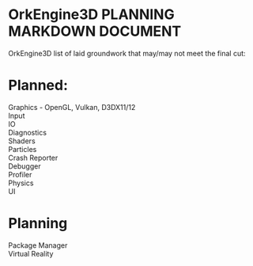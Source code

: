# OrkEngine3D PLANNING MARKDOWN DOCUMENT
OrkEngine3D list of laid groundwork that may/may not meet the final cut:

# Planned:

Graphics - OpenGL, Vulkan, D3DX11/12  
Input  
IO  
Diagnostics  
Shaders  
Particles  
Crash Reporter  
Debugger  
Profiler  
Physics  
UI  

# Planning

Package Manager  
Virtual Reality
